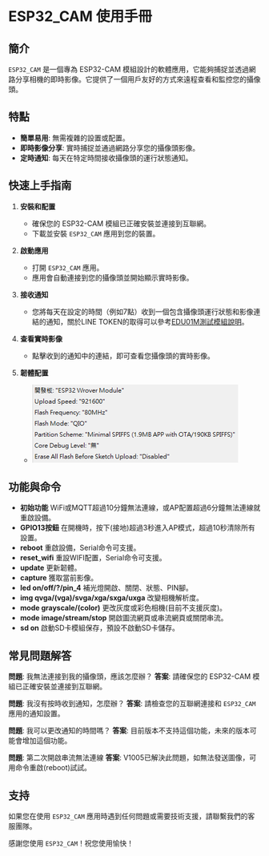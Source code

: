 # ESP32_CAM 使用手冊

## 簡介

`ESP32_CAM` 是一個專為 ESP32-CAM 模組設計的軟體應用，它能夠捕捉並透過網路分享相機的即時影像。它提供了一個用戶友好的方式來遠程查看和監控您的攝像頭。

## 特點

- **簡單易用**: 無需複雜的設置或配置。
- **即時影像分享**: 實時捕捉並通過網路分享您的攝像頭影像。
- **定時通知**: 每天在特定時間接收攝像頭的運行狀態通知。

## 快速上手指南

1. **安裝和配置**
   - 確保您的 ESP32-CAM 模組已正確安裝並連接到互聯網。
   - 下載並安裝 `ESP32_CAM` 應用到您的裝置。

2. **啟動應用**
   - 打開 `ESP32_CAM` 應用。
   - 應用會自動連接到您的攝像頭並開始顯示實時影像。

3. **接收通知**
   - 您將每天在設定的時間（例如7點）收到一個包含攝像頭運行狀態和影像連結的通知，關於LINE TOKEN的取得可以參考[EDU01M測試模組說明](https://github.com/cypswu/EDU01M_Demo/tree/master/Demo/%E6%95%B4%E5%90%88%E6%B8%AC%E8%A9%A6)。

4. **查看實時影像**
   - 點擊收到的通知中的連結，即可查看您攝像頭的實時影像。

5. **韌體配置**
   - ![Arduino 工具配置](Arduino開發版設置.png)


## 功能與命令

- **初始功能** WiFi或MQTT超過10分鐘無法連線，或AP配置超過6分鐘無法連線就重啟設備。
- **GPIO13按鈕** 在開機時，按下(接地)超過3秒進入AP模式，超過10秒清除所有設置。
- **reboot** 重啟設備，Serial命令可支援。
- **reset_wifi** 重設WIFI配置，Serial命令可支援。
- **update** 更新韌體。
- **capture** 獲取當前影像。
- **led on/off/?/pin_4** 補光燈開啟、關閉、狀態、PIN腳。
- **img qvga/(vga)/svga/xga/sxga/uxga** 改變相機解析度。
- **mode grayscale/(color)** 更改灰度或彩色相機(目前不支援灰度)。
- **mode image/stream/stop** 開啟圖流網頁或串流網頁或關閉串流。
- **sd on** 啟動SD卡模組保存，預設不啟動SD卡儲存。

## 常見問題解答

**問題**: 我無法連接到我的攝像頭，應該怎麼辦？
**答案**: 請確保您的 ESP32-CAM 模組已正確安裝並連接到互聯網。

**問題**: 我沒有按時收到通知，怎麼辦？
**答案**: 請檢查您的互聯網連接和 `ESP32_CAM` 應用的通知設置。

**問題**: 我可以更改通知的時間嗎？
**答案**: 目前版本不支持這個功能，未來的版本可能會增加這個功能。

**問題**: 第二次開啟串流無法連線
**答案**: V1005已解決此問題，如無法發送圖像，可用命令重啟(reboot)試試。

## 支持

如果您在使用 `ESP32_CAM` 應用時遇到任何問題或需要技術支援，請聯繫我們的客服團隊。

感謝您使用 `ESP32_CAM`！祝您使用愉快！
